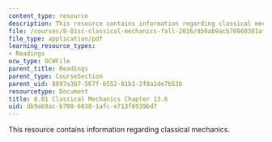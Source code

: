 ```yaml
---
content_type: resource
description: This resource contains information regarding classical mechanics.
file: /courses/8-01sc-classical-mechanics-fall-2016/db9ab9acb70860381afce713f6939bd7_MIT8_01F16_chapter13.6.pdf
file_type: application/pdf
learning_resource_types:
- Readings
ocw_type: OCWFile
parent_title: Readings
parent_type: CourseSection
parent_uid: 8897a3b7-567f-b552-81b3-2f8a1de7b53b
resourcetype: Document
title: 8.01 Classical Mechanics Chapter 13.6
uid: db9ab9ac-b708-6038-1afc-e713f6939bd7
---
```

This resource contains information regarding classical mechanics.